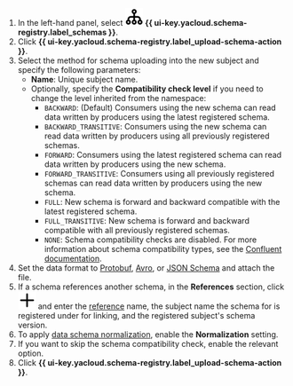 1. In the left-hand panel, select ![image](../../_assets/console-icons/branches-down.svg) **{{ ui-key.yacloud.schema-registry.label_schemas }}**.
1. Click **{{ ui-key.yacloud.schema-registry.label_upload-schema-action }}**.
1. Select the method for schema uploading into the new subject and specify the following parameters:
    * **Name**: Unique subject name.
    * Optionally, specify the **Compatibility check level** if you need to change the level inherited from the namespace:
        * `BACKWARD`: (Default) Consumers using the new schema can read data written by producers using the latest registered schema.
        * `BACKWARD_TRANSITIVE`: Consumers using the new schema can read data written by producers using all previously registered schemas.
        * `FORWARD`: Consumers using the latest registered schema can read data written by producers using the new schema.
        * `FORWARD_TRANSITIVE`: Consumers using all previously registered schemas can read data written by producers using the new schema.
        * `FULL`: New schema is forward and backward compatible with the latest registered schema.
        * `FULL_TRANSITIVE`: New schema is forward and backward compatible with all previously registered schemas.
        * `NONE`: Schema compatibility checks are disabled.
          For more information about schema compatibility types, see the [Confluent documentation](https://docs.confluent.io/platform/current/schema-registry/fundamentals/schema-evolution.html#compatibility-types).
1. Set the data format to [Protobuf](https://protobuf.dev/), [Avro](https://avro.apache.org/), or [JSON Schema](https://json-schema.org/) and attach the file.
1. If a schema references another schema, in the **References** section, click ![add](../../_assets/console-icons/plus.svg) and enter the [reference](../../metadata-hub/concepts/schema-registry.md#reference) name, the subject name the schema for is registered under for linking, and the registered subject's schema version.
1. To apply [data schema normalization](https://docs.confluent.io/platform/current/schema-registry/fundamentals/serdes-develop/index.html#schema-normalization), enable the **Normalization** setting.
1. If you want to skip the schema compatibility check, enable the relevant option.
1. Click **{{ ui-key.yacloud.schema-registry.label_upload-schema-action }}**.